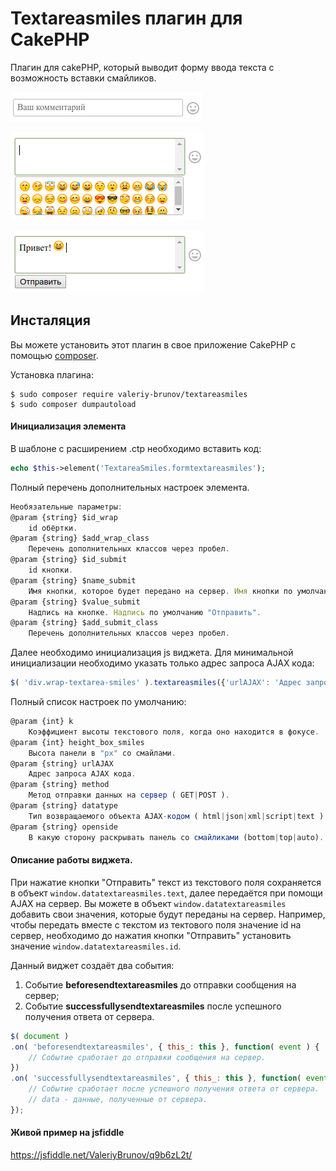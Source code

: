 # Textareasmiles плагин для CakePHP

Плагин для cakePHP, который выводит форму ввода текста с возможность вставки смайликов.

![screenshot](1.png)

![screenshot](2.png)

![screenshot](3.png)

## Инсталяция

Вы можете установить этот плагин в свое приложение CakePHP с помощью [composer](https://getcomposer.org).

Установка плагина:

```
$ sudo composer require valeriy-brunov/textareasmiles
$ sudo composer dumpautoload
```

#### Инициализация элемента
В шаблоне с расширением .ctp необходимо вставить код:

```php
echo $this->element('TextareaSmiles.formtextareasmiles');
```

Полный перечень дополнительных настроек элемента.

```js
Необязательные параметры:
@param {string} $id_wrap
	id обёртки.
@param {string} $add_wrap_class
	Перечень дополнительных классов через пробел.
@param {string} $id_submit
	id кнопки.
@param {string} $name_submit
	Имя кнопки, которое будет передано на сервер. Имя кнопки по умолчанию "mytext".
@param {string} $value_submit
	Надпись на кнопке. Надпись по умолчанию "Отправить".
@param {string} $add_submit_class
	Перечень дополнительных классов через пробел.
```

Далее необходимо инициализация js виджета. Для минимальной инициализации необходимо указать только адрес запроса AJAX кода:

```js
$( 'div.wrap-textarea-smiles' ).textareasmiles({'urlAJAX': 'Адрес запроса AJAX кода'});
```

Полный список настроек по умолчанию:

```js
@param {int} k
	Коэффициент высоты текстового поля, когда оно находится в фокусе.
@param {int} height_box_smiles
	Высота панели в "px" со смайлами.
@param {string} urlAJAX
	Адрес запроса AJAX кода.
@param {string} method
	Метод отправки данных на сервер ( GET|POST ).
@param {string} datatype
	Тип возвращаемого объекта AJAX-кодом ( html|json|xml|script|text ).
@param {string} openside
    В какую сторону раскрывать панель со смайликами (bottom|top|auto).
```

#### Описание работы виджета.
При нажатие кнопки "Отправить" текст из текстового поля сохраняется в объект `window.datatextareasmiles.text`, далее передаётся при помощи AJAX на сервер. Вы можете в объект `window.datatextareasmiles` добавить свои значения, которые будут переданы на сервер. Например, чтобы передать вместе с текстом из тектового поля значение id на сервер, необходимо до нажатия кнопки "Отправить" установить значение `window.datatextareasmiles.id`.

Данный виджет создаёт два события:

1. Событие **beforesendtextareasmiles** до отправки сообщения на сервер;
2. Событие **successfullysendtextareasmiles** после успешного получения ответа от сервера.

```js
$( document )
.on( 'beforesendtextareasmiles', { this_: this }, function( event ) {
	// Событие сработает до отправки сообщения на сервер.
})
.on( 'successfullysendtextareasmiles', { this_: this }, function( event, data ) {
	// Событие сработает после успешного получения ответа от сервера.
	// data - данные, полученные от сервера.
});
```

#### Живой пример на jsfiddle

https://jsfiddle.net/ValeriyBrunov/q9b6zL2t/



